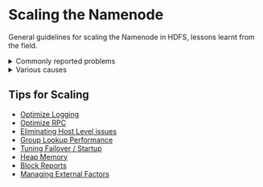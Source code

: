 # Scaling the Namenode
General guidelines for scaling the Namenode in HDFS, lessons learnt from the field.

<details><summary>Commonly reported problems</summary>
<p>

* Performance
 * RPC Processing Time
 * GC pauses
 * Read/Write performance
 * Too long to start NN
* Stability
 * Frequent Failover
 * Frequent Crash
  
</p>
</details>

<details><summary>Various causes</summary>
<p>

* Small files
* Sub optimal heap settings
* Missing RPC improvements
* Bad Applications / Mistuned Components
* Degraded AD
* Too frequent/delayed checkpointing
* Heavy Services co-located / Disk throughput
* Too much logging
* Degraded JN / communication between NN/JN/ZK

</p>
</details>


## Tips for Scaling

- [Optimize Logging](logging.md)
- [Optimize RPC](rpc.md)
- [Eliminating Host Level issues](hostIssues.md)
- [Group Lookup Performance](groupLookup.md)
- [Tuning Failover / Startup](failover.md)
- [Heap Memory](heap.md)
- [Block Reports](blockReport.md)
- [Managing External Factors](externalFactors.md)
